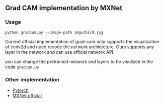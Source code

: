 ## Grad CAM implementation by MXNet

### Usage
```python gradcam.py --image-path imgs/bird.jpg```

Current official implementation of grad-cam only supports the visualization of conv2d and need recode the network architecture. Ours supports any layer in the network and can use official network API. 

you can change the pretrained nwtwork and layers to be visulized in the code ```gradcam.py```

### Other implementation
- [Pytorch](https://github.com/jacobgil/pytorch-grad-cam)
- [MXNet official](https://github.com/apache/incubator-mxnet/blob/8ac7fb930fdfa6ef3ac61be7569a17eb95f1ad4c/docs/tutorial_utils/vision/cnn_visualization/gradcam.py)
